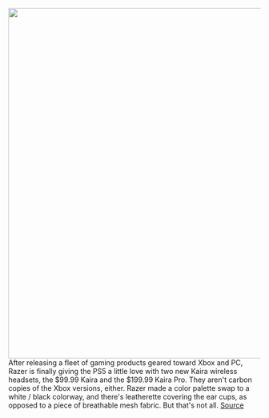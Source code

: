 <img src='https://cdn.vox-cdn.com/thumbor/0g2i-k9nI-aD8meQy3ubkMW2WwY=/0x0:7244x4829/1200x800/filters:focal(3043x1836:4201x2994)/cdn.vox-cdn.com/uploads/chorus_image/image/70152885/kairaprops5hero.0.jpg' width='700px' /><br/>
After releasing a fleet of gaming products geared toward Xbox and PC, Razer is finally giving the PS5 a little love with two new Kaira wireless headsets, the $99.99 Kaira and the $199.99 Kaira Pro. They aren't carbon copies of the Xbox versions, either. Razer made a color palette swap to a white / black colorway, and there's leatherette covering the ear cups, as opposed to a piece of breathable mesh fabric. But that's not all.
<a href='https://www.theverge.com/2021/11/16/22778012/razer-kaira-pro-wireless-gaming-headset-ps5-bluetooth-usbc-features-price'> Source <a/>